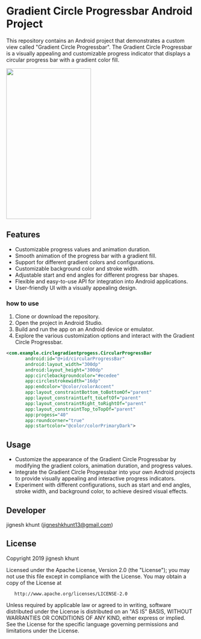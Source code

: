 # Gradient Circle Progressbar Android Project

This repository contains an Android project that demonstrates a custom view called "Gradient Circle Progressbar". The Gradient Circle Progressbar is a visually appealing and customizable progress indicator that displays a circular progress bar with a gradient color fill.

<image src=https://user-images.githubusercontent.com/20221469/56956837-eb4a6880-6b62-11e9-87a3-4ba252255f8f.gif width=225 height=400>

## Features

- Customizable progress values and animation duration.
- Smooth animation of the progress bar with a gradient fill.
- Support for different gradient colors and configurations.
- Customizable background color and stroke width.
- Adjustable start and end angles for different progress bar shapes.
- Flexible and easy-to-use API for integration into Android applications.
- User-friendly UI with a visually appealing design.
  
 ### how to use

1. Clone or download the repository.
2. Open the project in Android Studio.
3. Build and run the app on an Android device or emulator.
4. Explore the various customization options and interact with the Gradient Circle Progressbar.

 
 ```xml
 <com.example.circlegradientprogess.CircularProgressBar
        android:id="@+id/circularProgressBar"
        android:layout_width="300dp"
        android:layout_height="300dp"
        app:circlebackgroundcolor="#ecedee"
        app:circlestrokewidth="16dp"
        app:endcolor="@color/colorAccent"
        app:layout_constraintBottom_toBottomOf="parent"
        app:layout_constraintLeft_toLeftOf="parent"
        app:layout_constraintRight_toRightOf="parent"
        app:layout_constraintTop_toTopOf="parent"
        app:progess="40"
        app:roundcorner="true"
        app:startcolor="@color/colorPrimaryDark">
```
## Usage

- Customize the appearance of the Gradient Circle Progressbar by modifying the gradient colors, animation duration, and progress values.
- Integrate the Gradient Circle Progressbar into your own Android projects to provide visually appealing and interactive progress indicators.
- Experiment with different configurations, such as start and end angles, stroke width, and background color, to achieve desired visual effects.
  
##  Developer
  jignesh khunt
  (jigneshkhunt13@gmail.com)
  
##  License

Copyright 2019 jignesh khunt

   Licensed under the Apache License, Version 2.0 (the "License");
   you may not use this file except in compliance with the License.
   You may obtain a copy of the License at

       http://www.apache.org/licenses/LICENSE-2.0

   Unless required by applicable law or agreed to in writing, software
   distributed under the License is distributed on an "AS IS" BASIS,
   WITHOUT WARRANTIES OR CONDITIONS OF ANY KIND, either express or implied.
   See the License for the specific language governing permissions and
   limitations under the License.
